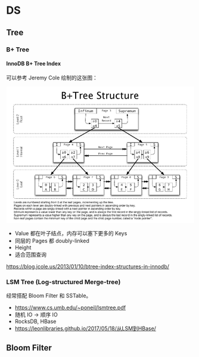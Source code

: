 # DS

## Tree

### B+ Tree

#### InnoDB B+ Tree Index

可以参考 Jeremy Cole 绘制的这张图：

![](B_Tree_Structure.png)

- Value 都在叶子结点，内存可以塞下更多的 Keys
- 同层的 Pages 都 doubly-linked
- Height
- 适合范围查询

https://blog.jcole.us/2013/01/10/btree-index-structures-in-innodb/

### LSM Tree (Log-structured Merge-tree)

经常搭配 Bloom Filter 和 SSTable。

- https://www.cs.umb.edu/~poneil/lsmtree.pdf
- 随机 IO -> 顺序 IO
- RocksDB, HBase
- https://leonlibraries.github.io/2017/05/18/从LSM到HBase/

## Bloom Filter

